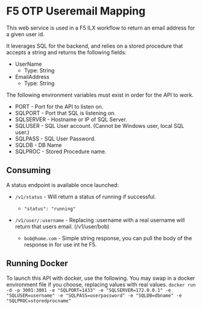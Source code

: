 # F5 OTP Useremail Mapping
This web service is used in a F5 ILX workflow to return an email address for a given user id.

It leverages SQL for the backend, and relies on a stored procedure that accepts a string and returns the following fields:

* UserName
  * Type: String
* EmailAddress
  * Type: String

The following environment variables must exist in order for the API to work.

* PORT - Port for the API to listen on.
* SQLPORT - Port that SQL is listening on.
* SQLSERVER - Hostname or IP of SQL Server.
* SQLUSER - SQL User account. (Cannot be Windows user, local SQL user.)
* SQLPASS - SQL User Password.
* SQLDB - DB Name
* SQLPROC - Stored Procedure name.

## Consuming
A status endpoint is available once launched:

* `/v1/status` - Will return a status of running if successful.
  * `"status": "running"`

* `/v1/user/:username` - Replacing :username with a real username will return that users email. (/v1/user/bob)
  * `bob@home.com` - Simple string response, you can pull the body of the response in for use int he F5.


## Running Docker

To launch this API with docker, use the following. You may swap in a docker environment file if you choose, replacing values with real values.
`docker run -d -p 3001:3001 -e "SQLPORT=1433" -e "SQLSERVER=172.0.0.1" -e "SQLUSER=username" -e "SQLPASS=userpassword" -e "SQLDB=dbname" -e "SQLPROC=storedprocname"`
